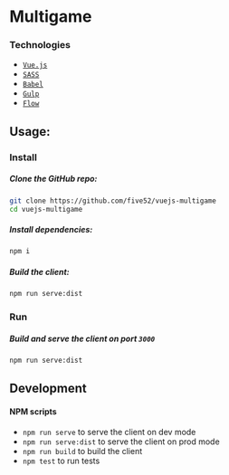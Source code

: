 # Multigame

### Technologies
 - [`Vue.js`](https://vuejs.org)
 - [`SASS`](http://sass-lang.com/)
 - [`Babel`](https://babeljs.io/)
 - [`Gulp`](http://gulpjs.com/)
 - [`Flow`](https://flowtype.org/)

## Usage:
### Install
##### Clone the GitHub repo:
```bash
git clone https://github.com/five52/vuejs-multigame
cd vuejs-multigame
```
##### Install dependencies:
```bash
npm i
```
##### Build the client:
```bash
npm run serve:dist
```
### Run
##### Build and serve the client on port `3000`
```bash
npm run serve:dist
```

## Development
#### NPM scripts
  - `npm run serve` to serve the client on dev mode
  - `npm run serve:dist` to serve the client on prod mode
  - `npm run build` to build the client
  - `npm test` to run tests
